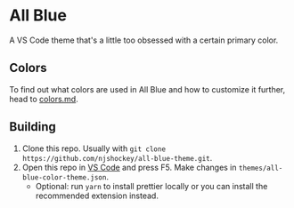 # All Blue

A VS Code theme that's a little too obsessed with a certain primary color.

## Colors

To find out what colors are used in All Blue and how to customize it further, head to [colors.md](colors.md).

## Building

1. Clone this repo. Usually with `git clone https://github.com/njshockey/all-blue-theme.git`.
2. Open this repo in [VS Code](https://code.visualstudio.com/) and press F5. Make changes in `themes/all-blue-color-theme.json`.
    - Optional: run `yarn` to install prettier locally or you can install the recommended extension instead.
